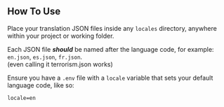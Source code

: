 ## How To Use

Place your translation JSON files inside any `locales` directory, anywhere within your project or working folder.

Each JSON file ***should*** be named after the language code, for example:  
`en.json`, `es.json`, `fr.json`.
<br>
(even calling it terrorism.json works)

Ensure you have a `.env` file with a `locale` variable that sets your default language code, like so:  
```env
locale=en
